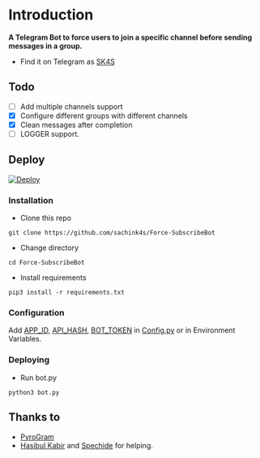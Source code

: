 # Introduction
**A Telegram Bot to force users to join a specific channel before sending messages in a group.**
- Find it on Telegram as [SK4S](https://t.me/SK4S_SubscribeBot)

## Todo
- [ ] Add multiple channels support
- [X] Configure different groups with different channels
- [X] Clean messages after completion
- [ ] LOGGER support.

## Deploy

[![Deploy](https://www.herokucdn.com/deploy/button.svg)](https://heroku.com/deploy?template=https://github.com/v-v-r-official/Force-SubscribeBot)

### Installation
- Clone this repo
```
git clone https://github.com/sachink4s/Force-SubscribeBot
```
- Change directory
```
cd Force-SubscribeBot
```
- Install requirements
```
pip3 install -r requirements.txt
```

### Configuration
Add [APP_ID](https://my.telegram.org/apps), [API_HASH](https://my.telegram.org/apps), [BOT_TOKEN](https://t.me/botfather) in [Config.py](Config.py) or in Environment Variables.

### Deploying
- Run bot.py
```
python3 bot.py
```

## Thanks to
- [PyroGram](https://PyroGram.org)
- [Hasibul Kabir](https://GitHub.com/hasibulkabir) and [Spechide](https://GitHub.com/spechide) for helping.
